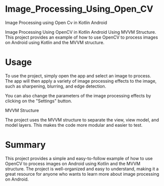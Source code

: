 # Image_Processing_Using_Open_CV
Image Processing using Open Cv in Kotlin Android

Image Processing Using OpenCV in Kotlin Android Using MVVM Structure. This project provides an example of how to use OpenCV to process images on Android using Kotlin and the MVVM structure.

# Usage

To use the project, simply open the app and select an image to process. The app will then apply a variety of image processing effects to the image, such as sharpening, blurring, and edge detection.

You can also change the parameters of the image processing effects by clicking on the "Settings" button.

MVVM Structure

The project uses the MVVM structure to separate the view, view model, and model layers. This makes the code more modular and easier to test.


# Summary

This project provides a simple and easy-to-follow example of how to use OpenCV to process images on Android using Kotlin and the MVVM structure. The project is well-organized and easy to understand, making it a great resource for anyone who wants to learn more about image processing on Android.
